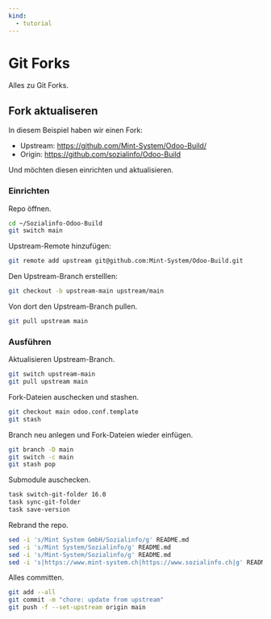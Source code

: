 ```yaml
---
kind:
  - tutorial
---
```


# Git Forks

Alles zu Git Forks.

## Fork aktualiseren

In diesem Beispiel haben wir einen Fork:

* Upstream: https://github.com/Mint-System/Odoo-Build/
* Origin: https://github.com/sozialinfo/Odoo-Build

Und möchten diesen einrichten und aktualisieren.

### Einrichten

Repo öffnen.

```bash
cd ~/Sozialinfo-Odoo-Build
git switch main
```

Upstream-Remote hinzufügen:

```bash
git remote add upstream git@github.com:Mint-System/Odoo-Build.git
```

Den Upstream-Branch erstelllen:

```bash
git checkout -b upstream-main upstream/main
```

Von dort den Upstream-Branch pullen.

```bash
git pull upstream main
```

### Ausführen

Aktualisieren Upstream-Branch.

```bash
git switch upstream-main
git pull upstream main
```

Fork-Dateien auschecken und stashen.

```bash
git checkout main odoo.conf.template
git stash
```

Branch neu anlegen und Fork-Dateien wieder einfügen. 

```bash
git branch -D main
git switch -c main
git stash pop
```

Submodule auschecken.

```bash
task switch-git-folder 16.0
task sync-git-folder
task save-version
```

Rebrand the repo.

```bash
sed -i 's/Mint System GmbH/Sozialinfo/g' README.md
sed -i 's/Mint System/Sozialinfo/g' README.md
sed -i 's/Mint-System/Sozialinfo/g' README.md
sed -i 's|https://www.mint-system.ch|https://www.sozialinfo.ch|g' README.md
```

Alles committen.

```bash
git add --all
git commit -m "chore: update from upstream"
git push -f --set-upstream origin main
```
